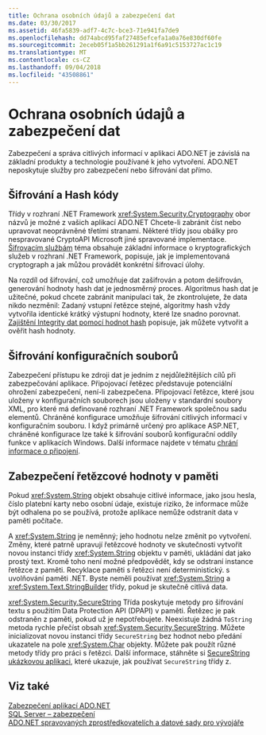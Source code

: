 ```yaml
---
title: Ochrana osobních údajů a zabezpečení dat
ms.date: 03/30/2017
ms.assetid: 46fa5839-adf7-4c7c-bce3-71e941fa7de9
ms.openlocfilehash: dd74abcd95faf27485efcefa1a0a76e830df60fe
ms.sourcegitcommit: 2eceb05f1a5bb261291a1f6a91c5153727ac1c19
ms.translationtype: MT
ms.contentlocale: cs-CZ
ms.lasthandoff: 09/04/2018
ms.locfileid: "43508861"
---
```

# <a name="privacy-and-data-security"></a>Ochrana osobních údajů a zabezpečení dat
Zabezpečení a správa citlivých informací v aplikaci ADO.NET je závislá na základní produkty a technologie používané k jeho vytvoření. ADO.NET neposkytuje služby pro zabezpečení nebo šifrování dat přímo.  
  
## <a name="cryptography-and-hash-codes"></a>Šifrování a Hash kódy  
 Třídy v rozhraní .NET Framework <xref:System.Security.Cryptography> obor názvů je možné z vašich aplikací ADO.NET Chcete-li zabránit číst nebo upravovat neoprávněné třetími stranami. Některé třídy jsou obálky pro nespravované CryptoAPI Microsoft jiné spravované implementace. [Šifrovacím službám](https://msdn.microsoft.com/library/68a1e844-c63c-44af-9247-f6716eb23781) téma obsahuje základní informace o kryptografických služeb v rozhraní .NET Framework, popisuje, jak je implementovaná cryptograph a jak můžou provádět konkrétní šifrovací úlohy.  
  
 Na rozdíl od šifrování, což umožňuje dat zašifrován a potom dešifrován, generování hodnoty hash dat je jednosměrný proces. Algoritmus hash dat je užitečné, pokud chcete zabránit manipulaci tak, že zkontrolujete, že data nikdo nezměnil: Zadaný vstupní řetězce stejné, algoritmy hash vždy vytvořila identické krátký výstupní hodnoty, které lze snadno porovnat. [Zajištění Integrity dat pomocí hodnot hash](../../../../docs/standard/security/ensuring-data-integrity-with-hash-codes.md) popisuje, jak můžete vytvořit a ověřit hash hodnoty.  
  
## <a name="encrypting-configuration-files"></a>Šifrování konfiguračních souborů  
 Zabezpečení přístupu ke zdroji dat je jedním z nejdůležitějších cílů při zabezpečování aplikace. Připojovací řetězec představuje potenciální ohrožení zabezpečení, není-li zabezpečena. Připojovací řetězce, které jsou uloženy v konfiguračních souborech jsou uloženy v standardní soubory XML, pro které má definované rozhraní .NET Framework společnou sadu elementů. Chráněné konfigurace umožňuje šifrování citlivých informací v konfiguračním souboru. I když primárně určený pro aplikace ASP.NET, chráněné konfigurace lze také k šifrování souborů konfigurační oddíly funkce v aplikacích Windows. Další informace najdete v tématu [chrání informace o připojení](../../../../docs/framework/data/adonet/protecting-connection-information.md).  
  
## <a name="securing-string-values-in-memory"></a>Zabezpečení řetězcové hodnoty v paměti  
 Pokud <xref:System.String> objekt obsahuje citlivé informace, jako jsou hesla, číslo platební karty nebo osobní údaje, existuje riziko, že informace může být odhalena po se používá, protože aplikace nemůže odstranit data v paměti počítače.  
  
 A <xref:System.String> je neměnný; jeho hodnotu nelze změnit po vytvoření. Změny, které patrně upravují řetězcové hodnoty ve skutečnosti vytvořit novou instanci třídy <xref:System.String> objektu v paměti, ukládání dat jako prostý text. Kromě toho není možné předpovědět, kdy se odstraní instance řetězce z paměti. Recyklace paměti s řetězci není deterministický. s uvolňování paměti .NET. Byste neměli používat <xref:System.String> a <xref:System.Text.StringBuilder> třídy, pokud je skutečně citlivá data.  
  
 <xref:System.Security.SecureString> Třída poskytuje metody pro šifrování textu s použitím Data Protection API (DPAPI) v paměti. Řetězec je pak odstraněn z paměti, pokud už je nepotřebujete. Neexistuje žádná `ToString` metoda rychle přečíst obsah <xref:System.Security.SecureString>. Můžete inicializovat novou instanci třídy `SecureString` bez hodnot nebo předání ukazatele na pole <xref:System.Char> objekty. Můžete pak použít různé metody třídy pro práci s řetězci. Další informace, stáhněte si [SecureString ukázkovou aplikaci](https://go.microsoft.com/fwlink/?LinkId=120418), které ukazuje, jak používat `SecureString` třídy z.  
  
## <a name="see-also"></a>Viz také  
 [Zabezpečení aplikací ADO.NET](../../../../docs/framework/data/adonet/securing-ado-net-applications.md)  
 [SQL Server – zabezpečení](../../../../docs/framework/data/adonet/sql/sql-server-security.md)  
 [ADO.NET spravovaných zprostředkovatelích a datové sady pro vývojáře](https://go.microsoft.com/fwlink/?LinkId=217917)
